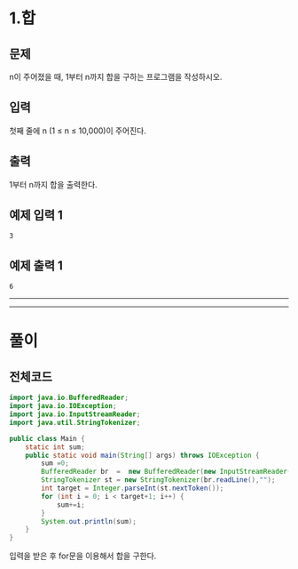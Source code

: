 # 1.합

## 문제

n이 주어졌을 때, 1부터 n까지 합을 구하는 프로그램을 작성하시오.

## 입력

첫째 줄에 n (1 ≤ n ≤ 10,000)이 주어진다.

## 출력

1부터 n까지 합을 출력한다.

## 예제 입력 1

```
3

```

## 예제 출력 1

```
6
```

---

---

# 풀이

## 전체코드

```java
import java.io.BufferedReader;
import java.io.IOException;
import java.io.InputStreamReader;
import java.util.StringTokenizer;

public class Main {
    static int sum;
    public static void main(String[] args) throws IOException {
        sum =0;
        BufferedReader br  =  new BufferedReader(new InputStreamReader(System.in));
        StringTokenizer st = new StringTokenizer(br.readLine(),"");
        int target = Integer.parseInt(st.nextToken());
        for (int i = 0; i < target+1; i++) {
            sum+=i;
        }
        System.out.println(sum);
    }
}
```

입력을 받은 후  for문을 이용해서 합을 구한다.